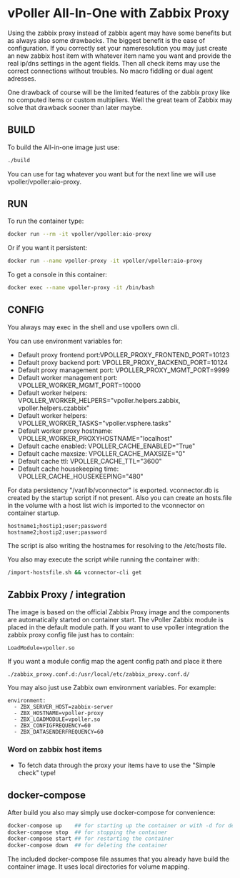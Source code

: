 # vPoller All-In-One with Zabbix Proxy

Using the zabbix proxy instead of zabbix agent may have some benefits but as always also some drawbacks.
The biggest benefit is the ease of configuration.
If you correctly set your nameresolution you may just create an new zabbix host item with whatever item name you want and provide the real ip/dns settings in the agent fields. Then all check items may use the correct connections without troubles. No macro fiddling or dual agent adresses.

One drawback of course will be the limited features of the zabbix proxy like no computed items or custom multipliers. Well the great team of Zabbix may solve that drawback sooner than later maybe.

## BUILD

To build the All-in-one image just use:

~~~~bash
./build
~~~~

You can use for tag whatever you want but for the next line we will use vpoller/vpoller:aio-proxy.

## RUN

To run the container type:

~~~~bash
docker run --rm -it vpoller/vpoller:aio-proxy
~~~~

Or if you want it persistent:

~~~~bash
docker run --name vpoller-proxy -it vpoller/vpoller:aio-proxy
~~~~

To get a console in this container:

~~~~bash
docker exec --name vpoller-proxy -it /bin/bash
~~~~

## CONFIG

You always may exec in the shell and use vpollers own cli.

You can use environment variables for:

- Default proxy frontend port:VPOLLER_PROXY_FRONTEND_PORT=10123
- Default proxy backend port: VPOLLER_PROXY_BACKEND_PORT=10124
- Default proxy management port: VPOLLER_PROXY_MGMT_PORT=9999
- Default worker management port: VPOLLER_WORKER_MGMT_PORT=10000
- Default worker helpers: VPOLLER_WORKER_HELPERS="vpoller.helpers.zabbix, vpoller.helpers.czabbix"
- Default worker helpers: VPOLLER_WORKER_TASKS="vpoller.vsphere.tasks"
- Default worker proxy hostname: VPOLLER_WORKER_PROXYHOSTNAME="localhost"
- Default cache enabled: VPOLLER_CACHE_ENABLED="True"
- Default cache maxsize: VPOLLER_CACHE_MAXSIZE="0"
- Default cache ttl: VPOLLER_CACHE_TTL="3600"
- Default cache housekeeping time: VPOLLER_CACHE_HOUSEKEEPING="480"

For data persistency "/var/lib/vconnector" is exported. vconnector.db is created by the startup script if not present.
Also you can create an hosts.file in the volume with a host list wich is imported to the vconnector on container startup.

~~~~text
hostname1;hostip1;user;password
hostname2;hostip2;user;password
~~~~

The script is also writing the hostnames for resolving to the /etc/hosts file.

You also may execute the script while running the container with:

~~~~bash
/import-hostsfile.sh && vconnector-cli get
~~~~

## Zabbix Proxy / integration

The image is based on the official Zabbix Proxy image and the components are automatically started on container start.
The vPoller Zabbix module is placed in the default module path.
If you want to use vpoller integration the zabbix proxy config file just has to contain:

~~~~text
LoadModule=vpoller.so
~~~~

If you want a module config map the agent config path and place it there

~~~~text
./zabbix_proxy.conf.d:/usr/local/etc/zabbix_proxy.conf.d/
~~~~

You may also just use Zabbix own environment variables. For example:

~~~~text
environment:
  - ZBX_SERVER_HOST=zabbix-server
  - ZBX_HOSTNAME=vpoller-proxy
  - ZBX_LOADMODULE=vpoller.so
  - ZBX_CONFIGFREQUENCY=60
  - ZBX_DATASENDERFREQUENCY=60
~~~~

### Word on zabbix host items

- To fetch data through the proxy your items have to use the "Simple check" type!

## docker-compose

After build you also may simply use docker-compose for convenience:

~~~~bash
docker-compose up    ## for starting up the container or with -d for detached mode
docker-compose stop  ## for stopping the container
docker-compose start ## for restarting the container
docker-compose down  ## for deleting the container
~~~~

The included docker-compose file assumes that you already have build the container image. It uses local directories for volume mapping.
